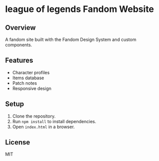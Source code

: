 # league of legends Fandom Website

## Overview
A fandom site built with the Fandom Design System and custom components.

## Features
- Character profiles
- Items database
- Patch notes
- Responsive design

## Setup
1. Clone the repository.
2. Run `npm install` to install dependencies.
3. Open `index.html` in a browser.

## License
MIT
